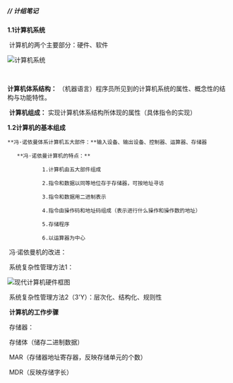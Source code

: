 ##### // 计组笔记



**1.1计算机系统**

​	计算机的两个主要部分：硬件、软件

![计算机系统](D:\work\Myhub\Note\Picture\计算机系统.png)

​	

**计算机体系结构：**  （机器语言）程序员所见到的计算机系统的属性、概念性的结构与功能特性。

​	**计算机组成：**  实现计算机体系结构所体现的属性（具体指令的实现）

**1.2计算机的基本组成**

```
**冯·诺依曼体系计算机五大部件：**输入设备、输出设备、控制器、运算器、存储器

​	**冯·诺依曼计算机的特点：**

​			1.计算机由五大部件组成

​			2.指令和数据以同等地位存于存储器，可按地址寻访

​			3.指令和数据用二进制表示

​			4.指令由操作码和地址码组成（表示进行什么操作和操作数的地址）

​			5.存储程序

​			6.以运算器为中心
```

​	冯·诺依曼机的改进：

​			系统复杂性管理方法1：

![现代计算机硬件框图](D:\work\Myhub\Picture\现代计算机硬件框图.png)

​	系统复杂性管理方法2（3'Y）：层次化、结构化、规则性

​	**计算机的工作步骤**

​		存储器：

​			存储体（储存二进制数据）

​			MAR（存储器地址寄存器，反映存储单元的个数）

​			MDR（反映存储字长）